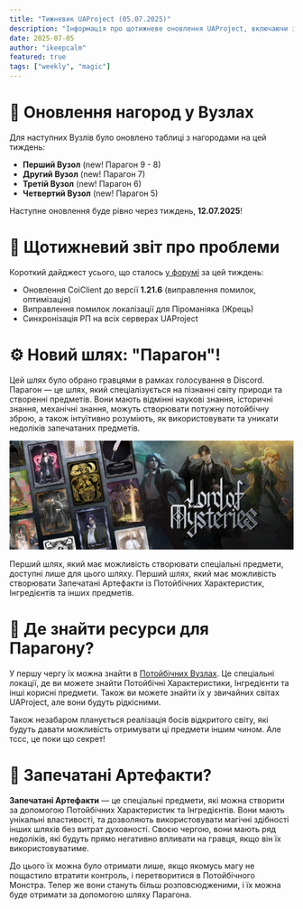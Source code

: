 ```yaml
---
title: "Тижневик UAProject (05.07.2025)"
description: "Інформація про щотижневе оновлення UAProject, включаючи зміни за цей період, нові події та анонси."
date: 2025-07-05
author: "ikeepcalm"
featured: true
tags: ["weekly", "magic"]
---
```


# 👑 Оновлення нагород у Вузлах
Для наступних Вузлів було оновлено таблиці з нагородами на цей тиждень:
- **Перший Вузол** (new! Парагон 9 - 8)
- **Другий Вузол** (new! Парагон 7)
- **Третій Вузол** (new! Парагон 6)
- **Четвертий Вузол** (new! Парагон 5)

Наступне оновлення буде рівно через тиждень, **12.07.2025**!

# 🐞 Щотижневий звіт про проблеми
Короткий дайджест усього, що сталось [у форумі](https://discord.com/channels/1221552838807654450/1311698848095277127) за цей тиждень:
- Оновлення CoiClient до версії **1.21.6** (виправлення помилок, оптимізація)
- Виправлення помилок локалізації для Піроманіяка (Жрець)
- Синхронізація РП на всіх серверах UAProject

# ⚙️ Новий шлях: "Парагон"!

Цей шлях було обрано гравцями в рамках голосування в Discord. Парагон — це шлях, який спеціалізується на пізнанні світу природи та створенні предметів. Вони мають відмінні наукові знання, історичні знання, механічні знання, можуть створювати потужну потойбічну зброю, а також інтуїтивно розуміють, як використовувати та уникати недоліків запечатаних предметів.

![Запечатані Артефакти?](../../../public/img/sealed-cards.png)

Перший шлях, який має можливість створювати спеціальні предмети, доступні лише для цього шляху. Перший шлях, який має можливість створювати Запечатані Артефакти із Потойбічних Характеристик, Інгредієнтів та інших предметів.

# 🧐 Де знайти ресурси для Парагону?
У першу чергу їх можна знайти в [Потойбічних Вузлах](https://docs.uaproject.xyz/magic/nodes/). Це спеціальні локації, де ви можете знайти Потойбічні Характеристики, Інгредієнти та інші корисні предмети. Також ви можете знайти їх у звичайних світах UAProject, але вони будуть рідкісними.

Також незабаром планується реалізація босів відкритого світу, які будуть давати можливість отримувати ці предмети іншим чином. Але тссс, це поки що секрет!

# 🍭 Запечатані Артефакти?

**Запечатані Артефакти** — це спеціальні предмети, які можна створити за допомогою Потойбічних Характеристик та Інгредієнтів. Вони мають унікальні властивості, та дозволяють використовувати магічні здібності інших шляхів без витрат духовності. Своєю чергою, вони мають ряд недоліків, які будуть прямо негативно впливати на гравця, якщо він їх використовуватиме.

До цього їх можна було отримати лише, якщо якомусь магу не пощастило втратити контроль, і перетворитися в Потойбічного Монстра. Тепер же вони стануть більш розповсюдженими, і їх можна буде отримати за допомогою шляху Парагона.